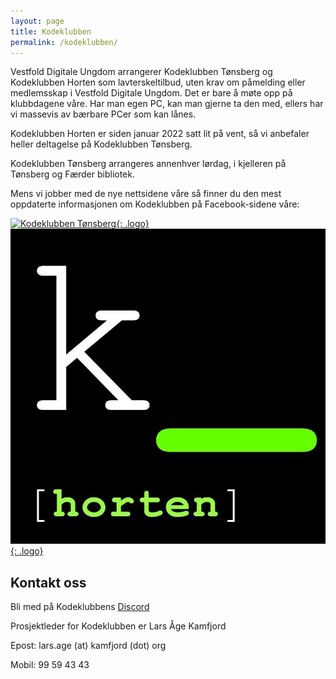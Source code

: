 ```yaml
---
layout: page
title: Kodeklubben
permalink: /kodeklubben/
---
```


Vestfold Digitale Ungdom arrangerer Kodeklubben Tønsberg og Kodeklubben Horten som lavterskeltilbud, uten krav om påmelding eller medlemsskap i Vestfold Digitale Ungdom. Det er bare å møte opp på klubbdagene våre. Har man egen PC, kan man gjerne ta den med, ellers har vi massevis av bærbare PCer som kan lånes.

Kodeklubben Horten er siden januar 2022 satt lit på vent, så vi anbefaler heller deltagelse på Kodeklubben Tønsberg.

Kodeklubben Tønsberg arrangeres annenhver lørdag, i kjelleren på Tønsberg og Færder bibliotek. 

Mens vi jobber med de nye nettsidene våre så finner du den mest oppdaterte informasjonen om Kodeklubben på Facebook-sidene våre:

[![Kodeklubben Tønsberg](assets/logos/kodeklubben_tønsberg.png){: .logo}](https://nb-no.facebook.com/KodeklubbenTonsberg/)
[![Kodeklubben Horten](assets/logos/kodeklubben_horten.jpg){: .logo}](https://nb-no.facebook.com/KodeklubbenHorten/)

## Kontakt oss

Bli med på Kodeklubbens [Discord](https://discord.gg/5SBBtQF)

Prosjektleder for Kodeklubben er Lars Åge Kamfjord

Epost: lars.age (at) kamfjord (dot) org

Mobil: 99 59 43 43
